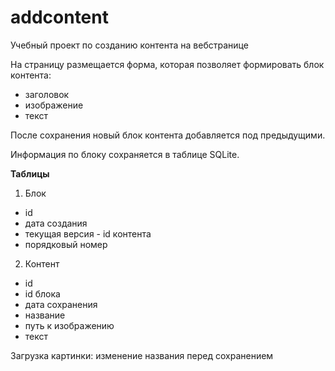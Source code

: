 # addcontent

Учебный проект по созданию контента на вебстранице

На страницу размещается форма, которая позволяет формировать блок контента:
- заголовок
- изображение
- текст

После сохранения новый блок контента добавляется под предыдущими.

Информация по блоку сохраняется в таблице SQLite.

**Таблицы**

1. Блок
- id
- дата создания
- текущая версия - id контента
- порядковый номер

2. Контент
- id
- id блока 
- дата сохранения
- название
- путь к изображению
- текст

Загрузка картинки: изменение названия перед сохранением

